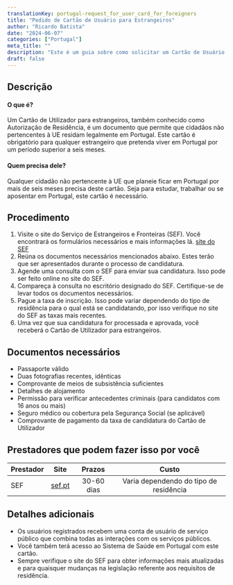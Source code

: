 ```yaml
---
translationKey: portugal-request_for_user_card_for_foreigners
title: "Pedido de Cartão de Usuário para Estrangeiros"
author: "Ricardo Batista"
date: "2024-06-07"
categories: ["Portugal"]
meta_title: ""
description: "Este é um guia sobre como solicitar um Cartão de Usuário para estrangeiros em Portugal."
draft: false
---
```


## Descrição
#### O que é?
Um Cartão de Utilizador para estrangeiros, também conhecido como Autorização de Residência, é um documento que permite que cidadãos não pertencentes à UE residam legalmente em Portugal. Este cartão é obrigatório para qualquer estrangeiro que pretenda viver em Portugal por um período superior a seis meses.

#### Quem precisa dele?
Qualquer cidadão não pertencente à UE que planeie ficar em Portugal por mais de seis meses precisa deste cartão. Seja para estudar, trabalhar ou se aposentar em Portugal, este cartão é necessário.

## Procedimento

1. Visite o site do Serviço de Estrangeiros e Fronteiras (SEF). Você encontrará os formulários necessários e mais informações lá. [site do SEF](https://www.sef.pt)
2. Reúna os documentos necessários mencionados abaixo. Estes terão que ser apresentados durante o processo de candidatura.
3. Agende uma consulta com o SEF para enviar sua candidatura. Isso pode ser feito online no site do SEF.
4. Compareça à consulta no escritório designado do SEF. Certifique-se de levar todos os documentos necessários.
5. Pague a taxa de inscrição. Isso pode variar dependendo do tipo de residência para o qual está se candidatando, por isso verifique no site do SEF as taxas mais recentes.
6. Uma vez que sua candidatura for processada e aprovada, você receberá o Cartão de Utilizador para estrangeiros.

## Documentos necessários

- Passaporte válido
- Duas fotografias recentes, idênticas
- Comprovante de meios de subsistência suficientes
- Detalhes de alojamento
- Permissão para verificar antecedentes criminais (para candidatos com 16 anos ou mais)
- Seguro médico ou cobertura pela Segurança Social (se aplicável)
- Comprovante de pagamento da taxa de candidatura do Cartão de Utilizador

## Prestadores que podem fazer isso por você

| Prestador        |     Site     |     Prazos    |       Custo      |
| --------------- | --------------- |  :-------------: | :-------------: |
| SEF      |  [sef.pt](https://www.sef.pt/)       |      30-60 dias      |        Varia dependendo do tipo de residência       |

## Detalhes adicionais
- Os usuários registrados recebem uma conta de usuário de serviço público que combina todas as interações com os serviços públicos.
- Você também terá acesso ao Sistema de Saúde em Portugal com este cartão.
- Sempre verifique o site do SEF para obter informações mais atualizadas e para quaisquer mudanças na legislação referente aos requisitos de residência.